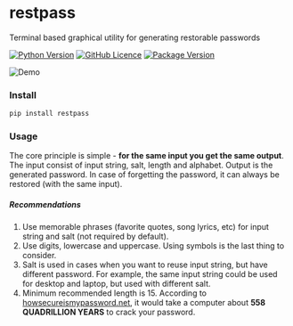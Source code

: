 # restpass
Terminal based graphical utility for generating restorable passwords

[![Python Version](https://img.shields.io/pypi/pyversions/restpass.svg?color=yellow&style=flat-square)](https://www.python.org/downloads/)
[![GitHub Licence](https://img.shields.io/github/license/BananaLoaf/restpass.svg?color=blue&style=flat-square)](https://github.com/BananaLoaf/restpass/blob/master/LICENSE)
[![Package Version](https://img.shields.io/pypi/v/restpass.svg?color=green&style=flat-square)](https://pypi.org/project/restpass/)

![Demo](misc/demo.gif)
### Install
```bash
pip install restpass
```
### Usage
The core principle is simple - **for the same input you get the same output**. 
The input consist of input string, salt, length and alphabet.
Output is the generated password. In case of forgetting the password, it can always be restored (with the same input).
##### Recommendations
1. Use memorable phrases (favorite quotes, song lyrics, etc) for input string and salt (not required by default).
2. Use digits, lowercase and uppercase. Using symbols is the last thing to consider.
3. Salt is used in cases when you want to reuse input string, but have different password. For example, the same input string could be used for desktop and laptop, but used with different salt.
4. Minimum recommended length is 15. According to [howsecureismypassword.net](howsecureismypassword.net), it would take a computer about **558 QUADRILLION YEARS** to crack your password.
